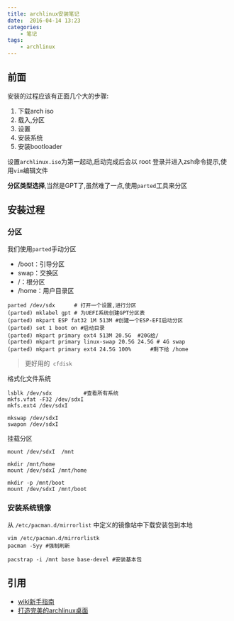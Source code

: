 ```yaml
---
title: archlinux安装笔记
date:  2016-04-14 13:23
categories:
    - 笔记
tags:
    - archlinux
---
```


## 前面

安装的过程应该有正面几个大的步骤:

 1. 下载arch iso
 2. 载入,分区
 3. 设置
 4. 安装系统
 5. 安装bootloader

设置`archlinux.iso`为第一起动,启动完成后会以 root 登录并进入zsh命令提示,使用`vim`编辑文件

**分区类型选择**,当然是GPT了,虽然难了一点,使用`parted`工具来分区

## 安装过程



### 分区

我们使用`parted`手动分区


  - /boot：引导分区
  - swap：交换区
  - /：根分区
  - /home：用户目录区

```
parted /dev/sdx      # 打开一个设置,进行分区
(parted) mklabel gpt # 为UEFI系统创建GPT分区表
(parted) mkpart ESP fat32 1M 513M #创建一个ESP-EFI启动分区
(parted) set 1 boot on #启动目录
(parted) mkpart primary ext4 513M 20.5G  #20G给/
(parted) mkpart primary linux-swap 20.5G 24.5G # 4G swap
(parted) mkpart primary ext4 24.5G 100%      #剩下给 /home

```

 > 更好用的` cfdisk`


格式化文件系统

```
lsblk /dev/sdx          #查看所有系统
mkfs.vfat -F32 /dev/sdxI
mkfs.ext4 /dev/sdxI

mkswap /dev/sdxI
swapon /dev/sdxI
```

挂载分区

```
mount /dev/sdxI  /mnt

mkdir /mnt/home
mount /dev/sdxI /mnt/home

mkdir -p /mnt/boot
mount /dev/sdxI /mnt/boot
```


### 安装系统镜像

从 `/etc/pacman.d/mirrorlist` 中定义的镜像站中下载安装包到本地

```
vim /etc/pacman.d/mirrorlistk
pacman -Syy #强制刷新

pacstrap -i /mnt base base-devel #安装基本包

```



## 引用
 
 - [wiki新手指南](https://wiki.archlinux.org/index.php/Beginners%27_guide_(%E7%AE%80%E4%BD%93%E4%B8%AD%E6%96%87))
 - [打造完美的archlinux桌面](https://linuxtoy.org/archives/the-perfect-linux-desktop-arch-linux-2007-08-2-1.html)
